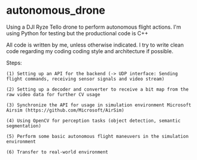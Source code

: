 # autonomous_drone
Using a DJI Ryze Tello drone to perform autonomous flight actions. I'm using Python for testing but the productional code is C++

All code is written by me, unless otherwise indicated. I try to write clean code regarding my coding coding style and architecture if possible.

Steps:

    (1) Setting up an API for the backend (-> UDP interface: Sending flight commands, receiving sensor signals and video stream)
  
    (2) Setting up a decoder and converter to receive a bit map from the raw video data for further CV usage
  
    (3) Synchronize the API for usage in simulation environment Microsoft Airsim (https://github.com/Microsoft/AirSim)
  
    (4) Using OpenCV for perception tasks (object detection, semantic segmentation)
  
    (5) Perform some basic autonomous flight maneuvers in the simulation environment
  
    (6) Transfer to real-world environment
